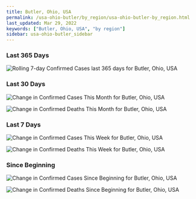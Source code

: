 ```yaml
---
title: Butler, Ohio, USA
permalink: /usa-ohio-butler/by_region/usa-ohio-butler-by_region.html
last_updated: Mar 29, 2022
keywords: ["Butler, Ohio, USA", "by region"]
sidebar: usa-ohio-butler_sidebar
---
```


<h3>Last 365 Days</h3>

![Rolling 7-day Confirmed Cases last 365 days for Butler, Ohio, USA](/covid_tracker/images/graphs/usa-ohio-butler-weekly_totals_graph.png)

<h3>Last 30 Days</h3>

![Change in Confirmed Cases This Month for Butler, Ohio, USA](/covid_tracker/images/graphs/usa-ohio-butler-delta_confirmed-30_days_graph.png)

![Change in Confirmed Deaths This Month for Butler, Ohio, USA](/covid_tracker/images/graphs/usa-ohio-butler-delta_deaths-30_days_graph.png)

<h3>Last 7 Days</h3>

![Change in Confirmed Cases This Week for Butler, Ohio, USA](/covid_tracker/images/graphs/usa-ohio-butler-delta_confirmed-7_days_graph.png)

![Change in Confirmed Deaths This Week for Butler, Ohio, USA](/covid_tracker/images/graphs/usa-ohio-butler-delta_deaths-7_days_graph.png)

<h3>Since Beginning</h3>

![Change in Confirmed Cases Since Beginning for Butler, Ohio, USA](/covid_tracker/images/graphs/usa-ohio-butler-delta_confirmed-since_beginning_graph.png)

![Change in Confirmed Deaths Since Beginning for Butler, Ohio, USA](/covid_tracker/images/graphs/usa-ohio-butler-delta_deaths-since_beginning_graph.png)
